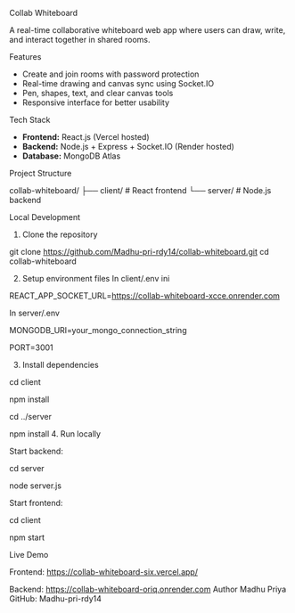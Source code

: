  Collab Whiteboard

A real-time collaborative whiteboard web app where users can draw, write, and interact together in shared rooms.

Features

- Create and join rooms with password protection
- Real-time drawing and canvas sync using Socket.IO
- Pen, shapes, text, and clear canvas tools
- Responsive interface for better usability

Tech Stack

- **Frontend:** React.js (Vercel hosted)
- **Backend:** Node.js + Express + Socket.IO (Render hosted)
- **Database:** MongoDB Atlas

Project Structure

collab-whiteboard/
├── client/ # React frontend
└── server/ # Node.js backend

 Local Development

 1. Clone the repository

git clone https://github.com/Madhu-pri-rdy14/collab-whiteboard.git
cd collab-whiteboard

2. Setup environment files
In client/.env
ini

REACT_APP_SOCKET_URL=https://collab-whiteboard-xcce.onrender.com

In server/.env


MONGODB_URI=your_mongo_connection_string

PORT=3001

3. Install dependencies

cd client

npm install

cd ../server

npm install
4. Run locally

Start backend:

cd server

node server.js

Start frontend:

cd client

npm start

 Live Demo
 
Frontend: https://collab-whiteboard-six.vercel.app/

Backend: https://collab-whiteboard-oriq.onrender.com
 Author
Madhu Priya
GitHub: Madhu-pri-rdy14
